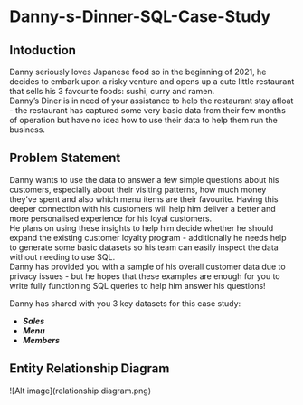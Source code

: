 # Danny-s-Dinner-SQL-Case-Study
## Intoduction

Danny seriously loves Japanese food so in the beginning of 2021, he decides to embark upon a risky venture and opens up a cute little restaurant that sells his 3 favourite foods: sushi, curry and ramen.<br>
Danny’s Diner is in need of your assistance to help the restaurant stay afloat - the restaurant has captured some very basic data from their few months of operation but have no idea how to use their data to help them run the business.

## Problem Statement

Danny wants to use the data to answer a few simple questions about his customers, especially about their visiting patterns, how much money they’ve spent and also which menu items are their favourite. Having this deeper connection with his customers will help him deliver a better and more personalised experience for his loyal customers.<br>
He plans on using these insights to help him decide whether he should expand the existing customer loyalty program - additionally he needs help to generate some basic datasets so his team can easily inspect the data without needing to use SQL.<br>
Danny has provided you with a sample of his overall customer data due to privacy issues - but he hopes that these examples are enough for you to write fully functioning SQL queries to help him answer his questions!<br>

Danny has shared with you 3 key datasets for this case study:<br>
* *__Sales__*
* *__Menu__*
* *__Members__*

## Entity Relationship Diagram
![Alt image](relationship diagram.png)

